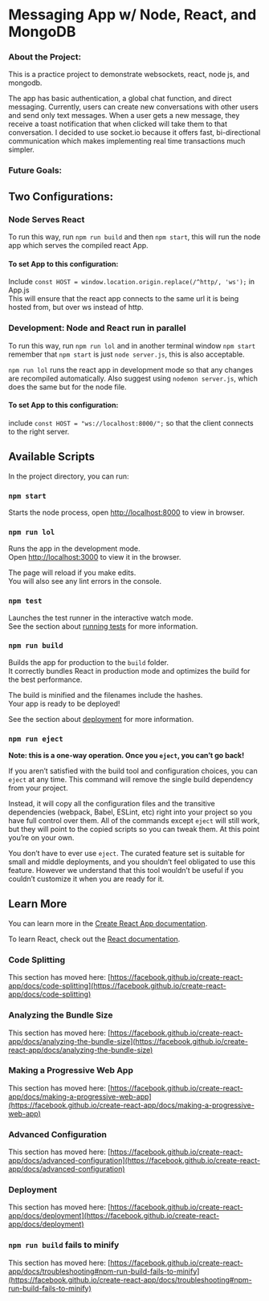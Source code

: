 # Messaging App w/ Node, React, and MongoDB

### About the Project:
This is a practice project to demonstrate websockets, react, node js, and mongodb.

The app has basic authentication, a global chat function, and direct messaging.  Currently, users can create new conversations with other users and send only text messages.  When a user gets a new message, they receive a toast notification that when clicked will take them to that conversation.  I decided to use socket.io because it offers fast, bi-directional communication which makes implementing real time transactions much simpler.

### Future Goals:
## Two Configurations:

### Node Serves React

To run this way, run `npm run build` and then `npm start`, this will run the node \
app which serves the compiled react App.

#### To set App to this configuration:
Include `const HOST = window.location.origin.replace(/^http/, 'ws');` in App.js \
This will ensure that the react app connects to the same url it is being hosted from, but over ws instead of http.

### Development: Node and React run in parallel
To run this way, run `npm run lol` and in another terminal window `npm start`
remember that `npm start` is just  `node server.js`, this is also acceptable.

`npm run lol` runs the react app in development mode so that any changes are recompiled automatically.
Also suggest using `nodemon server.js`, which does the same but for the node file.

#### To set App to this configuration:
include `const HOST = "ws://localhost:8000/";` so that the client connects to the right server.


## Available Scripts

In the project directory, you can run:
### `npm start`
Starts the node process, open [http://localhost:8000](http://localhost:8000) to view in browser.
### `npm run lol`

Runs the app in the development mode.\
Open [http://localhost:3000](http://localhost:3000) to view it in the browser.

The page will reload if you make edits.\
You will also see any lint errors in the console.

### `npm test`

Launches the test runner in the interactive watch mode.\
See the section about [running tests](https://facebook.github.io/create-react-app/docs/running-tests) for more information.

### `npm run build`

Builds the app for production to the `build` folder.\
It correctly bundles React in production mode and optimizes the build for the best performance.

The build is minified and the filenames include the hashes.\
Your app is ready to be deployed!

See the section about [deployment](https://facebook.github.io/create-react-app/docs/deployment) for more information.

### `npm run eject`

**Note: this is a one-way operation. Once you `eject`, you can’t go back!**

If you aren’t satisfied with the build tool and configuration choices, you can `eject` at any time. This command will remove the single build dependency from your project.

Instead, it will copy all the configuration files and the transitive dependencies (webpack, Babel, ESLint, etc) right into your project so you have full control over them. All of the commands except `eject` will still work, but they will point to the copied scripts so you can tweak them. At this point you’re on your own.

You don’t have to ever use `eject`. The curated feature set is suitable for small and middle deployments, and you shouldn’t feel obligated to use this feature. However we understand that this tool wouldn’t be useful if you couldn’t customize it when you are ready for it.

## Learn More

You can learn more in the [Create React App documentation](https://facebook.github.io/create-react-app/docs/getting-started).

To learn React, check out the [React documentation](https://reactjs.org/).

### Code Splitting

This section has moved here: [https://facebook.github.io/create-react-app/docs/code-splitting](https://facebook.github.io/create-react-app/docs/code-splitting)

### Analyzing the Bundle Size

This section has moved here: [https://facebook.github.io/create-react-app/docs/analyzing-the-bundle-size](https://facebook.github.io/create-react-app/docs/analyzing-the-bundle-size)

### Making a Progressive Web App

This section has moved here: [https://facebook.github.io/create-react-app/docs/making-a-progressive-web-app](https://facebook.github.io/create-react-app/docs/making-a-progressive-web-app)

### Advanced Configuration

This section has moved here: [https://facebook.github.io/create-react-app/docs/advanced-configuration](https://facebook.github.io/create-react-app/docs/advanced-configuration)

### Deployment

This section has moved here: [https://facebook.github.io/create-react-app/docs/deployment](https://facebook.github.io/create-react-app/docs/deployment)

### `npm run build` fails to minify

This section has moved here: [https://facebook.github.io/create-react-app/docs/troubleshooting#npm-run-build-fails-to-minify](https://facebook.github.io/create-react-app/docs/troubleshooting#npm-run-build-fails-to-minify)
